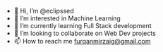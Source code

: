 - 👋 Hi, I’m @eclipssed
- 👀 I’m interested in Machine Learning
- 🌱 I’m currently learning Full Stack development
- 💞️ I’m looking to collaborate on Web Dev projects
- 📫 How to reach me furqanmirzaig@gmail.com

<!---
eclipssed/eclipssed is a ✨ special ✨ repository because its `README.md` (this file) appears on your GitHub profile.
You can click the Preview link to take a look at your changes.
--->
